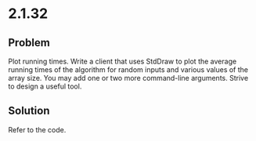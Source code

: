 # 2.1.32

## Problem

Plot running times. Write a client that uses StdDraw to plot the average running times of the algorithm for random inputs and various values of the array size. You may add one or two more command-line arguments. Strive to design a useful tool.

## Solution

Refer to the code.
